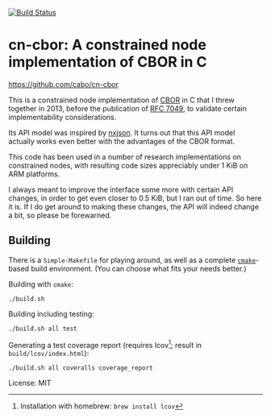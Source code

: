 [![Build Status](https://travis-ci.org/cabo/cn-cbor.png?branch=master)](https://travis-ci.org/cabo/cn-cbor)

# cn-cbor: A constrained node implementation of CBOR in C

https://github.com/cabo/cn-cbor

This is a constrained node implementation of [CBOR](http://cbor.io) in
C that I threw together in 2013, before the publication of
[RFC 7049](http://tools.ietf.org/html/rfc7049), to validate certain
implementability considerations.

Its API model was inspired by
[nxjson](https://bitbucket.org/yarosla/nxjson).  It turns out that
this API model actually works even better with the advantages of the
CBOR format.

This code has been used in a number of research implementations on
constrained nodes, with resulting code sizes appreciably under 1 KiB
on ARM platforms.

I always meant to improve the interface some more with certain API
changes, in order to get even closer to 0.5 KiB, but I ran out of
time.  So here it is.  If I do get around to making these changes, the
API will indeed change a bit, so please be forewarned.

## Building

There is a `Simple-Makefile` for playing around, as well as a complete
[`cmake`](http://www.cmake.org)-based build environment.
(You can choose what fits your needs better.)

Building with `cmake`:

    ./build.sh

Building including testing:

    ./build.sh all test

Generating a test coverage report (requires lcov[^1]; result in `build/lcov/index.html`):

    ./build.sh all coveralls coverage_report

License: MIT

[^1]: Installation with homebrew: `brew install lcov`
